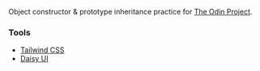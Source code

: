 Object constructor & prototype inheritance practice for [The Odin Project](https://www.theodinproject.com/paths/full-stack-javascript/courses/javascript/lessons/library).  

### Tools

- [Tailwind CSS](https://tailwindcss.com/)
- [Daisy UI](https://daisyui.com/)